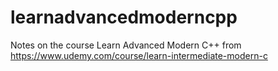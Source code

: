 # learnadvancedmoderncpp
Notes on the course Learn Advanced Modern C++ from https://www.udemy.com/course/learn-intermediate-modern-c
